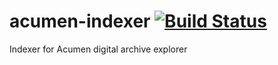 # acumen-indexer [![Build Status](https://travis-ci.org/AcumenProject/acumen-indexer.svg?branch=master)](https://travis-ci.org/AcumenProject/acumen-indexer)
Indexer for Acumen digital archive explorer
